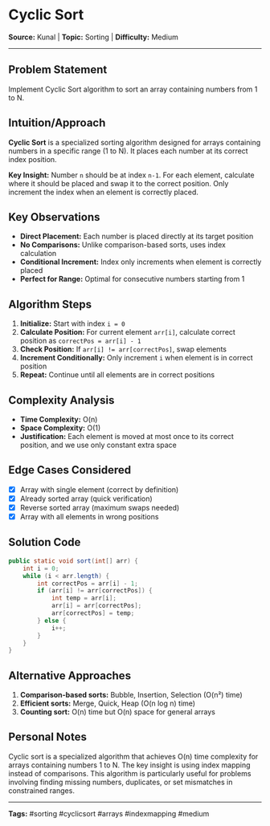 # Cyclic Sort

**Source:** Kunal | **Topic:** Sorting | **Difficulty:** Medium  

---

## Problem Statement
Implement Cyclic Sort algorithm to sort an array containing numbers from 1 to N.

## Intuition/Approach
**Cyclic Sort** is a specialized sorting algorithm designed for arrays containing numbers in a specific range (1 to N). It places each number at its correct index position.

**Key Insight:** Number `n` should be at index `n-1`. For each element, calculate where it should be placed and swap it to the correct position. Only increment the index when an element is correctly placed.

## Key Observations
- **Direct Placement:** Each number is placed directly at its target position
- **No Comparisons:** Unlike comparison-based sorts, uses index calculation
- **Conditional Increment:** Index only increments when element is correctly placed
- **Perfect for Range:** Optimal for consecutive numbers starting from 1

## Algorithm Steps
1. **Initialize:** Start with index `i = 0`
2. **Calculate Position:** For current element `arr[i]`, calculate correct position as `correctPos = arr[i] - 1`
3. **Check Position:** If `arr[i] != arr[correctPos]`, swap elements
4. **Increment Conditionally:** Only increment `i` when element is in correct position
5. **Repeat:** Continue until all elements are in correct positions

## Complexity Analysis
- **Time Complexity:** O(n)
- **Space Complexity:** O(1)
- **Justification:** Each element is moved at most once to its correct position, and we use only constant extra space

## Edge Cases Considered
- [x] Array with single element (correct by definition)
- [x] Already sorted array (quick verification)
- [x] Reverse sorted array (maximum swaps needed)
- [x] Array with all elements in wrong positions

## Solution Code

```java
public static void sort(int[] arr) {
    int i = 0;
    while (i < arr.length) {
        int correctPos = arr[i] - 1;
        if (arr[i] != arr[correctPos]) {
            int temp = arr[i];
            arr[i] = arr[correctPos];
            arr[correctPos] = temp;
        } else {
            i++;
        }
    }
}
```

## Alternative Approaches
1. **Comparison-based sorts:** Bubble, Insertion, Selection (O(n²) time)
2. **Efficient sorts:** Merge, Quick, Heap (O(n log n) time)
3. **Counting sort:** O(n) time but O(n) space for general arrays

## Personal Notes
Cyclic sort is a specialized algorithm that achieves O(n) time complexity for arrays containing numbers 1 to N. The key insight is using index mapping instead of comparisons. This algorithm is particularly useful for problems involving finding missing numbers, duplicates, or set mismatches in constrained ranges.

---

**Tags:** #sorting #cyclicsort #arrays #indexmapping #medium 
